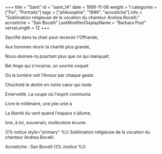 +++
title = "Saint"
id = "saint_14"
date = 1999-11-06
weight = 1
categories = ["Foi", "Portraits"]
tags = ["philosophie", "1999", "acrostiche"]
info = "Sublimation religieuse de la vocation du chanteur Andrea Bocelli."
acrostiche = "San Bocelli"
LastModifierDisplayName = "Barbara Post"
verseLength = 12
+++

Sacrifié dans ta chair pour recevoir l'Offrande,

Aux hommes réunir la charité plus grande,

Nous-donnes-tu pourtant plus que ce qui manquait.

Bel Ange qui s'incarne, un sourire coquet

Où la lumière voit l'Amour par chaque geste.

Chuchoté le destin en notre cœur qui reste

Emerveillé. La coupe où l'esprit communia

Livre le millénaire, une joie unie à

La liberté du vent quand l'espace s'allume,

Ivre, à toi, souverain, multicolore écume.

{{% notice style="primary" %}}
Sublimation religieuse de la vocation du chanteur Andrea Bocelli.

Acrostiche : San Bocelli
{{% /notice %}}
